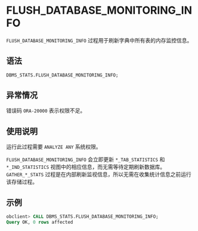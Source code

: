 # FLUSH_DATABASE_MONITORING_INFO 

`FLUSH_DATABASE_MONITORING_INFO` 过程用于刷新字典中所有表的内存监控信息。 

## 语法 

```sql
DBMS_STATS.FLUSH_DATABASE_MONITORING_INFO; 
```

## 异常情况 

错误码 `ORA-20000` 表示权限不足。

## 使用说明 

运行此过程需要 `ANALYZE ANY` 系统权限。

`FLUSH_DATABASE_MONITORING_INFO` 会立即更新 `*_TAB_STATISTICS` 和 `*_IND_STATISTICS` 视图中的相应信息，而无需等待定期刷新数据库。`GATHER_*_STATS` 过程是在内部刷新监视信息，所以无需在收集统计信息之前运行该存储过程。

## 示例 

```sql
obclient> CALL DBMS_STATS.FLUSH_DATABASE_MONITORING_INFO;
Query OK, 0 rows affected
```